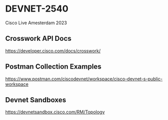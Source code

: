 # DEVNET-2540
Cisco Live Amesterdam 2023

## Crosswork API Docs

https://developer.cisco.com/docs/crosswork/


## Postman Collection Examples

https://www.postman.com/ciscodevnet/workspace/cisco-devnet-s-public-workspace

## Devnet Sandboxes

https://devnetsandbox.cisco.com/RM/Topology
